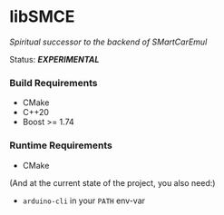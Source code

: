 # libSMCE
_Spiritual successor to the backend of SMartCarEmul_

Status: ***EXPERIMENTAL***

### Build Requirements

- CMake
- C++20
- Boost >= 1.74

### Runtime Requirements
- CMake

(And at the current state of the project, you also need:)
- `arduino-cli` in your `PATH` env-var